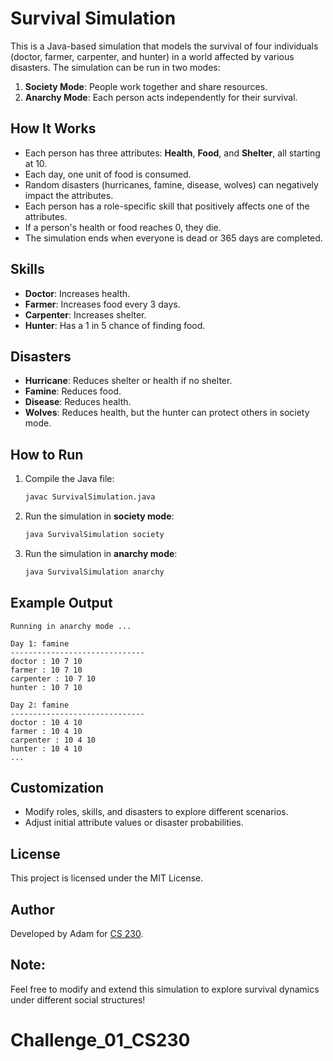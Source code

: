 # Survival Simulation

This is a Java-based simulation that models the survival of four individuals (doctor, farmer, carpenter, and hunter) in a world affected by various disasters. The simulation can be run in two modes:

1. **Society Mode**: People work together and share resources.
2. **Anarchy Mode**: Each person acts independently for their survival.

## How It Works
- Each person has three attributes: **Health**, **Food**, and **Shelter**, all starting at 10.
- Each day, one unit of food is consumed.
- Random disasters (hurricanes, famine, disease, wolves) can negatively impact the attributes.
- Each person has a role-specific skill that positively affects one of the attributes.
- If a person's health or food reaches 0, they die.
- The simulation ends when everyone is dead or 365 days are completed.

## Skills
- **Doctor**: Increases health.
- **Farmer**: Increases food every 3 days.
- **Carpenter**: Increases shelter.
- **Hunter**: Has a 1 in 5 chance of finding food.

## Disasters
- **Hurricane**: Reduces shelter or health if no shelter.
- **Famine**: Reduces food.
- **Disease**: Reduces health.
- **Wolves**: Reduces health, but the hunter can protect others in society mode.

## How to Run

1. Compile the Java file:
   ```bash
   javac SurvivalSimulation.java
   ```
2. Run the simulation in **society mode**:
   ```bash
   java SurvivalSimulation society
   ```
3. Run the simulation in **anarchy mode**:
   ```bash
   java SurvivalSimulation anarchy
   ```

## Example Output
```
Running in anarchy mode ...

Day 1: famine
------------------------------
doctor : 10 7 10
farmer : 10 7 10
carpenter : 10 7 10
hunter : 10 7 10

Day 2: famine
------------------------------
doctor : 10 4 10
farmer : 10 4 10
carpenter : 10 4 10
hunter : 10 4 10
...
```

## Customization
- Modify roles, skills, and disasters to explore different scenarios.
- Adjust initial attribute values or disaster probabilities.

## License
This project is licensed under the MIT License.

## Author
Developed by Adam for [CS 230](https://my.boisestate.edu/course-search/courses/1249/ugrd/CS/121897).

## Note: 
Feel free to modify and extend this simulation to explore survival dynamics under different social structures!
# Challenge_01_CS230
